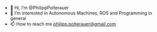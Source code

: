 - 👋 Hi, I’m @PhilippPolterauer
- 👀 I’m interested in Autonomous Machines, ROS and Programming in general
- 📫 How to reach me philipp.polterauer@gmail.com

<!---
PhilippPolterauer/PhilippPolterauer is a ✨ special ✨ repository because its `README.md` (this file) appears on your GitHub profile.
You can click the Preview link to take a look at your changes.
--->
